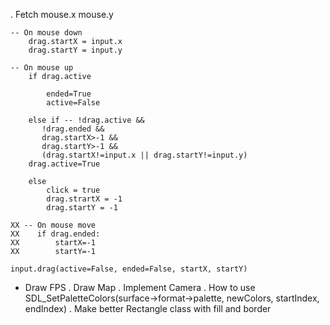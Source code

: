 . Fetch mouse.x mouse.y

    -- On mouse down
        drag.startX = input.x
        drag.startY = input.y

    -- On mouse up
        if drag.active
         
            ended=True
            active=False
        
        else if -- !drag.active && 
           !drag.ended && 
           drag.startX>-1 && 
           drag.startY>-1 && 
           (drag.startX!=input.x || drag.startY!=input.y)
        drag.active=True
        
        else
            click = true
            drag.strartX = -1
            drag.startY = -1
    
    XX -- On mouse move
    XX    if drag.ended:
    XX        startX=-1
    XX        startY=-1

    input.drag(active=False, ended=False, startX, startY)

+ Draw FPS
. Draw Map
. Implement Camera
. How to use SDL_SetPaletteColors(surface->format->palette, newColors, startIndex, endIndex)
. Make better Rectangle class with fill and border
